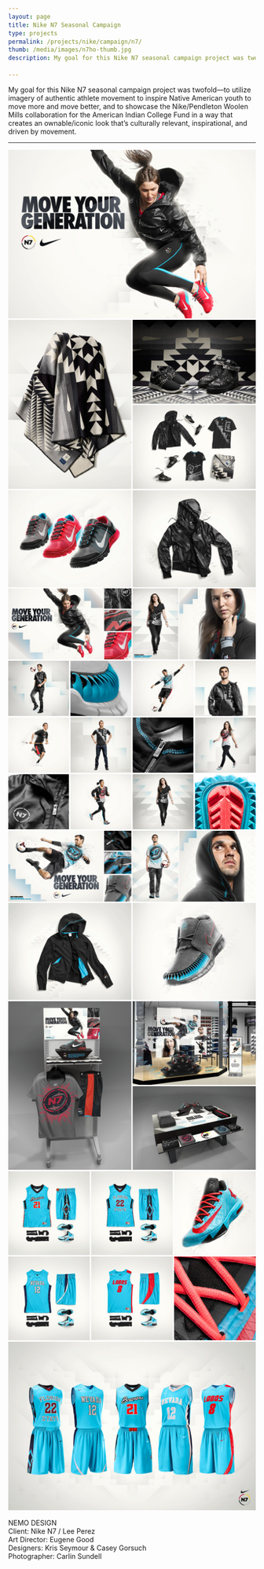 ```yaml
---
layout: page
title: Nike N7 Seasonal Campaign
type: projects
permalink: /projects/nike/campaign/n7/
thumb: /media/images/n7ho-thumb.jpg
description: My goal for this Nike N7 seasonal campaign project was twofold—to utilize imagery of authentic athlete movement to inspire Native American youth to move more and move better, and to showcase the Nike/Pendleton Woolen Mills collaboration for the American Indian College Fund in a way that creates an ownable/iconic look that’s culturally relevant, inspirational, and driven by movement.

---
```


My goal for this Nike N7 seasonal campaign project was twofold—to utilize imagery of authentic athlete movement to inspire Native American youth to move more and move better, and to showcase the Nike/Pendleton Woolen Mills collaboration for the American Indian College Fund in a way that creates an ownable/iconic look that’s culturally relevant, inspirational, and driven by movement.

---

![](/media/images/n7_2013_1.jpg) 
![](/media/images/n7_2013_2.jpg)
![](/media/images/n7_2013_3.jpg)
![](/media/images/n7_2013_4.jpg)
![](/media/images/n7_2013_5.jpg)
![](/media/images/n7_2013_6.jpg)
![](/media/images/n7_2013_7.jpg)
![](/media/images/n7_2013_8.jpg)



NEMO DESIGN<br/>
Client: Nike N7 / Lee Perez<br/>
Art Director: Eugene Good<br/>
Designers: Kris Seymour & Casey Gorsuch<br/>
Photographer: Carlin Sundell